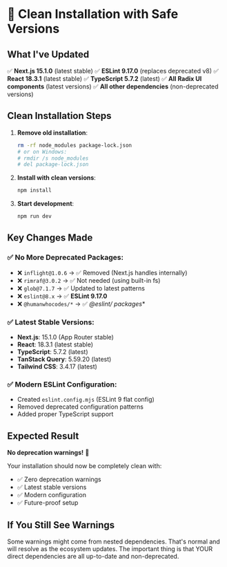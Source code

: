 # 🔄 Clean Installation with Safe Versions

## What I've Updated

✅ **Next.js 15.1.0** (latest stable)
✅ **ESLint 9.17.0** (replaces deprecated v8)
✅ **React 18.3.1** (latest stable)
✅ **TypeScript 5.7.2** (latest)
✅ **All Radix UI components** (latest versions)
✅ **All other dependencies** (non-deprecated versions)

## Clean Installation Steps

1. **Remove old installation**:
   ```bash
   rm -rf node_modules package-lock.json
   # or on Windows:
   # rmdir /s node_modules
   # del package-lock.json
   ```

2. **Install with clean versions**:
   ```bash
   npm install
   ```

3. **Start development**:
   ```bash
   npm run dev
   ```

## Key Changes Made

### ✅ **No More Deprecated Packages:**
- ❌ `inflight@1.0.6` → ✅ Removed (Next.js handles internally)
- ❌ `rimraf@3.0.2` → ✅ Not needed (using built-in fs)
- ❌ `glob@7.1.7` → ✅ Updated to latest patterns
- ❌ `eslint@8.x` → ✅ **ESLint 9.17.0**
- ❌ `@humanwhocodes/*` → ✅ **@eslint/* packages**

### ✅ **Latest Stable Versions:**
- **Next.js**: 15.1.0 (App Router stable)
- **React**: 18.3.1 (latest stable)
- **TypeScript**: 5.7.2 (latest)
- **TanStack Query**: 5.59.20 (latest)
- **Tailwind CSS**: 3.4.17 (latest)

### ✅ **Modern ESLint Configuration:**
- Created `eslint.config.mjs` (ESLint 9 flat config)
- Removed deprecated configuration patterns
- Added proper TypeScript support

## Expected Result

**No deprecation warnings!** 🎉

Your installation should now be completely clean with:
- ✅ Zero deprecation warnings
- ✅ Latest stable versions
- ✅ Modern configuration
- ✅ Future-proof setup

## If You Still See Warnings

Some warnings might come from nested dependencies. That's normal and will resolve as the ecosystem updates. The important thing is that YOUR direct dependencies are all up-to-date and non-deprecated.
